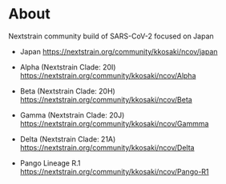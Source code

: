 # About

Nextstrain community build of SARS-CoV-2 focused on Japan


- Japan
https://nextstrain.org/community/kkosaki/ncov/japan

- Alpha (Nextstrain Clade: 20I)
https://nextstrain.org/community/kkosaki/ncov/Alpha

- Beta (Nextstrain Clade: 20H)
https://nextstrain.org/community/kkosaki/ncov/Beta

- Gamma (Nextstrain Clade: 20J)
https://nextstrain.org/community/kkosaki/ncov/Gammma

- Delta (Nextstrain Clade: 21A)
https://nextstrain.org/community/kkosaki/ncov/Delta

- Pango Lineage R.1 
https://nextstrain.org/community/kkosaki/ncov/Pango-R1



